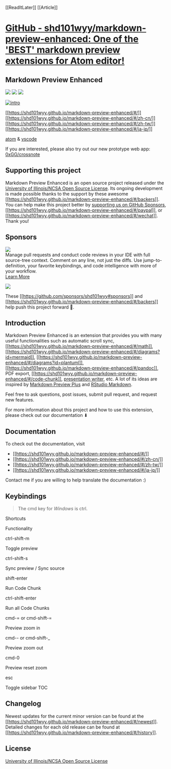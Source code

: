 [[ReadItLater]] [[Article]]

# [GitHub - shd101wyy/markdown-preview-enhanced: One of the 'BEST' markdown preview extensions for Atom editor!](https://github.com/shd101wyy/markdown-preview-enhanced)

## Markdown Preview Enhanced

[![](https://camo.githubusercontent.com/911cc66cbe5fabca33e3d18c2b5417a457c09b6a144146ea4b8fe7d7b4802ad9/68747470733a2f2f696d672e736869656c64732e696f2f6769746875622f7461672f7368643130317779792f6d61726b646f776e2d707265766965772d656e68616e6365642e737667)](https://github.com/shd101wyy/markdown-preview-enhanced/releases) [![](https://camo.githubusercontent.com/fd1575088175d7ccba1c45bc694c5a0680104f1e0b06c145ee77a7100e1be60f/68747470733a2f2f696d672e736869656c64732e696f2f61706d2f646d2f6d61726b646f776e2d707265766965772d656e68616e6365642e737667)](https://github.com/shd101wyy/markdown-preview-enhanced) [![](https://camo.githubusercontent.com/34681be6354fed520a971d310917e9cddadfe1b576f793eefbb648b275356717/68747470733a2f2f696d672e736869656c64732e696f2f6769746875622f73746172732f7368643130317779792f6d61726b646f776e2d707265766965772d656e68616e6365642e7376673f7374796c653d736f6369616c266c6162656c3d53746172)](https://github.com/shd101wyy/markdown-preview-enhanced)

[![intro](https://user-images.githubusercontent.com/1908863/28227953-eb6eefa4-68a1-11e7-8769-96ea83facf3b.png)](https://user-images.githubusercontent.com/1908863/28227953-eb6eefa4-68a1-11e7-8769-96ea83facf3b.png)

[[https://shd101wyy.github.io/markdown-preview-enhanced/#/]] [[https://shd101wyy.github.io/markdown-preview-enhanced/#/zh-cn/]] [[https://shd101wyy.github.io/markdown-preview-enhanced/#/zh-tw/]] [[https://shd101wyy.github.io/markdown-preview-enhanced/#/ja-jp/]]   

[atom](https://atom.io/packages/markdown-preview-enhanced) & [vscode](https://marketplace.visualstudio.com/items?itemName=shd101wyy.markdown-preview-enhanced)

If you are interested, please also try out our new prototype web app: [0xGG/crossnote](https://github.com/0xGG/crossnote)

## Supporting this project

Markdown Preview Enhanced is an open source project released under the [University of Illinois/NCSA Open Source License](https://github.com/shd101wyy/markdown-preview-enhanced/blob/master/LICENSE.md). Its ongoing development is made possible thanks to the support by these awesome [[https://shd101wyy.github.io/markdown-preview-enhanced/#/backers]]. You can help make this project better by [supporting us on GitHub Sponsors](https://github.com/sponsors/shd101wyy), [[https://shd101wyy.github.io/markdown-preview-enhanced/#/paypal]], or [[https://shd101wyy.github.io/markdown-preview-enhanced/#/wechat]]. Thank you!

## Sponsors

[![](https://camo.githubusercontent.com/63e449842e24e0b811539e230f632279627cbcfafec20f8faeea7b0934131751/68747470733a2f2f616c742d696d616765732e636f646573747265616d2e636f6d2f636f646573747265616d5f6c6f676f5f7368643130317779792d6d61726b646f776e2e706e67)](https://sponsorlink.codestream.com/?utm_source=vscmarket&utm_campaign=shd101wyy-markdown&utm_medium=banner "Try CodeStream")  
Manage pull requests and conduct code reviews in your IDE with full source-tree context. Comment on any line, not just the diffs. Use jump-to-definition, your favorite keybindings, and code intelligence with more of your workflow.  
[Learn More](https://sponsorlink.codestream.com/?utm_source=vscmarket&utm_campaign=shd101wyy-markdown&utm_medium=banner "Try CodeStream")

  
[![](https://camo.githubusercontent.com/c1233fa685e4210ca62c7c5fbb49c696d036972aa99334afeaa517195e2987cd/68747470733a2f2f6769746875622e626c6f672f77702d636f6e74656e742f75706c6f6164732f323031392f30352f6d6f6e612d68656172742d66656174757265642e706e673f)](https://github.com/sponsors/shd101wyy)

These [[https://github.com/sponsors/shd101wyy#sponsors]] and [[https://shd101wyy.github.io/markdown-preview-enhanced/#/backers]] help push this project forward 🎉.

## Introduction

Markdown Preview Enhanced is an extension that provides you with many useful functionalities such as automatic scroll sync, [[https://shd101wyy.github.io/markdown-preview-enhanced/#/math]], [[https://shd101wyy.github.io/markdown-preview-enhanced/#/diagrams?id=mermaid]], [[https://shd101wyy.github.io/markdown-preview-enhanced/#/diagrams?id=plantuml]], [[https://shd101wyy.github.io/markdown-preview-enhanced/#/pandoc]], PDF export, [[https://shd101wyy.github.io/markdown-preview-enhanced/#/code-chunk]], [presentation writer](https://rawgit.com/shd101wyy/markdown-preview-enhanced/master/docs/presentation-intro.html), etc. A lot of its ideas are inspired by [Markdown Preview Plus](https://github.com/atom-community/markdown-preview-plus) and [RStudio Markdown](http://rmarkdown.rstudio.com/).

Feel free to ask questions, post issues, submit pull request, and request new features.

For more information about this project and how to use this extension, please check out our documentation ⬇︎

## Documentation

To check out the documentation, visit

-   [[https://shd101wyy.github.io/markdown-preview-enhanced/#/]]
-   [[https://shd101wyy.github.io/markdown-preview-enhanced/#/zh-cn/]]
-   [[https://shd101wyy.github.io/markdown-preview-enhanced/#/zh-tw/]]
-   [[https://shd101wyy.github.io/markdown-preview-enhanced/#/ja-jp/]]

Contact me if you are willing to help translate the documentation :)

## Keybindings

> The cmd key for _Windows_ is ctrl.

Shortcuts

Functionality

ctrl-shift-m

Toggle preview

ctrl-shift-s

Sync preview / Sync source

shift-enter

Run Code Chunk

ctrl-shift-enter

Run all Code Chunks

cmd-= or cmd-shift-=

Preview zoom in

cmd-- or cmd-shift-_

Preview zoom out

cmd-0

Preview reset zoom

esc

Toggle sidebar TOC

## Changelog

Newest updates for the current minor version can be found at the [[https://shd101wyy.github.io/markdown-preview-enhanced/#/newest]]. Detailed changes for each old release can be found at [[https://shd101wyy.github.io/markdown-preview-enhanced/#/history]].

## License

[University of Illinois/NCSA Open Source License](https://github.com/shd101wyy/markdown-preview-enhanced/blob/master/LICENSE.md)